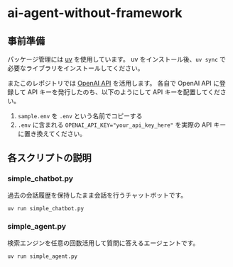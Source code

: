 # ai-agent-without-framework

## 事前準備

パッケージ管理には [uv](https://github.com/astral-sh/uv) を使用しています。
uv をインストール後、`uv sync` で必要なライブラリをインストールしてください。

またこのレポジトリでは [OpenAI API](https://openai.com/index/openai-api/) を活用します。
各自で OpenAI API に登録して API キーを発行したのち、以下のようにして API キーを配置してください。

1. `sample.env` を `.env` という名前でコピーする
1. `.env` に含まれる `OPENAI_API_KEY="your_api_key_here"` を実際の API キーに置き換えてください。

## 各スクリプトの説明

### simple_chatbot.py

過去の会話履歴を保持したまま会話を行うチャットボットです。

```bash
uv run simple_chatbot.py
```

### simple_agent.py

検索エンジンを任意の回数活用して質問に答えるエージェントです。

```bash
uv run simple_agent.py
```
